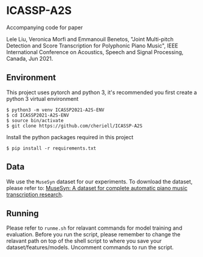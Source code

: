 # ICASSP-A2S

Accompanying code for paper

Lele Liu, Veronica Morfi and Emmanouil Benetos, "Joint Multi-pitch Detection and Score Transcription for Polyphonic Piano Music", IEEE International Conference on Acoustics, Speech and Signal Processing, Canada, Jun 2021.

## Environment

This project uses pytorch and python 3, it's recommended you first create a python 3 virtual environment

    $ python3 -m venv ICASSP2021-A2S-ENV
    $ cd ICASSP2021-A2S-ENV
    $ source bin/activate
    $ git clone https://github.com/cheriell/ICASSP-A2S

Install the python packages required in this project

    $ pip install -r requirements.txt

## Data

We use the `MuseSyn` dataset for our experiments. To download the dataset, please refer to: [MuseSyn: A dataset for complete automatic piano music transcription research](https://zenodo.org/record/4527460).

## Running

Please refer to `runme.sh` for relavant commands for model training and evaluation. Before you run the script, please remember to change the relavant path on top of the shell script to where you save your dataset/features/models. Uncomment commands to run the script.

